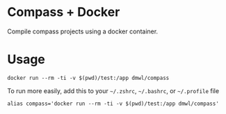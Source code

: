 # Compass + Docker
Compile compass projects using a docker container.

# Usage

```
docker run --rm -ti -v $(pwd)/test:/app dmwl/compass
```

To run more easily, add this to your `~/.zshrc`, `~/.bashrc`, or
`~/.profile` file

```
alias compass='docker run --rm -ti -v $(pwd)/test:/app dmwl/compass'
```
